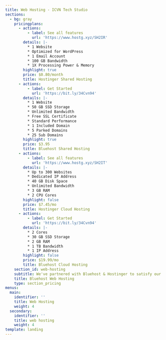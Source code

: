 ```yaml
---
title: Web Hosting - ICVN Tech Studio
sections:
  - bg: gray
    pricingplans:
      - actions:
          - label: See all features
            url: 'https://www.hostg.xyz/SH2IR'
        details: |-
          * 1 Website
          * Optimized for WordPress
          * 1 Email Account
          * 100 GB Bandwidth
          * 1X Processing Power & Memory
        highlight: true
        price: $0.80/month
        title: Hostinger Shared Hosting
      - actions:
          - label: Get Started
            url: 'https://bit.ly/34Cvn94'
        details: |-
          * 1 Website
          * 50 GB SSD Storage
          * Unlimited Bandwidth
          * Free SSL Certificate
          * Standard Performance
          * 1 Included Domain
          * 5 Parked Domains  
          * 25 Sub Domains
        highlight: true
        price: $3.95
        title: Bluehost Shared Hosting
      - actions:
          - label: See all features
            url: 'https://www.hostg.xyz/SH2IT'
        details: |-
          * Up to 300 Websites
          * Dedicated IP Address
          * 40 GB Disk Space
          * Unlimited Bandwidth
          * 3 GB RAM
          * 2 CPU Cores
        highlight: false
        price: $7.45/mo
        title: Hostinger Cloud Hosting
      - actions:
          - label: Get Started
            url: 'https://bit.ly/34Cvn94'
        details: |-
          * 2 Cores
          * 30 GB SSD Storage
          * 2 GB RAM
          * 1 TB Bandwidth
          * 1 IP Address
        highlight: false
        price: $19.99/mo
        title: Bluehost Cloud Hosting
    section_id: web-hosting
    subtitle: We've partnered with Bluehost & Hostinger to satisfy our web hosting needs
    title: Bluehost Web Hosting
    type: section_pricing
menus:
  main:
    identifier: ''
    title: Web Hosting
    weight: 4
  secondary:
    identifier: ''
    title: web hosting
    weight: 4
template: landing
---
```


